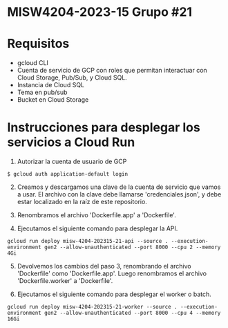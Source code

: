 # MISW4204-2023-15 Grupo #21

# Requisitos
- gcloud CLI
- Cuenta de servicio de GCP con roles que permitan interactuar con Cloud Storage, Pub/Sub, y Cloud SQL.
- Instancia de Cloud SQL
- Tema en pub/sub
- Bucket en Cloud Storage

# Instrucciones para desplegar los servicios a Cloud Run

1. Autorizar la cuenta de usuario de GCP
```
$ gcloud auth application-default login
```

2. Creamos y descargamos una clave de la cuenta de servicio que vamos a usar. El archivo con la clave debe llamarse 'credenciales.json', y debe estar localizado en la raíz de este repositorio.

3. Renombramos el archivo 'Dockerfile.app' a 'Dockerfile'.

4. Ejecutamos el siguiente comando para desplegar la API.
```
gcloud run deploy misw-4204-202315-21-api --source . --execution-environment gen2 --allow-unauthenticated --port 8000 --cpu 2 --memory 4Gi
```

5. Devolvemos los cambios del paso 3, renombrando el archivo 'Dockerfile' como 'Dockerfile.app'. Luego renombramos el archivo 'Dockerfile.worker' a 'Dockerfile'.

6. Ejecutamos el siguiente comando para desplegar el worker o batch.
```
gcloud run deploy misw-4204-202315-21-worker --source . --execution-environment gen2 --allow-unauthenticated --port 8000 --cpu 4 --memory 16Gi
```
